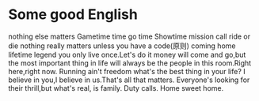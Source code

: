 # Some good English

nothing else matters
Gametime
time
go time
Showtime
mission call
ride or die
nothing really matters unless you have a code(原则)
coming home
lifetime
legend
you only live once.Let's do it
money will come and go,but the most important thing in life will always be the people in this room.Right here,right now.
Running ain't freedom
what's the best thing in your life?
I believe in you,I believe in us.That's all that matters.
Everyone's looking for their thrill,but what's real, is family.
Duty calls.
Home sweet home.
